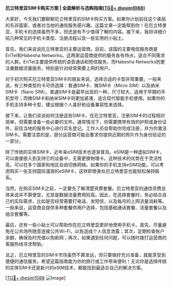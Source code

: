**厄立特里亚SIM卡购买方案 | 全面解析与选购指南[[TG💪+ @esim1088](https://t.me/s/esim1088)]**

大家好，今天我们要聊聊厄立特里亚的SIM卡购买方案。如果你计划前往这个美丽的东非国家，或者对当地的通信服务感兴趣，这篇文章一定能帮到你！在厄立特里亚，手机卡的选择虽然不多，但还是有不少值得了解的内容。接下来，我将详细介绍几种常见的手机卡类型、注册流程以及一些实用的小贴士。

首先，我们来说说厄立特里亚的主要运营商。目前，该国的主要电信服务商是EriTel和Habesha Networks。这两家运营商提供的服务各有特点，适合不同需求的人群。EriTel主要提供传统的语音通话和短信服务，而Habesha Networks则更注重数据流量服务，特别是针对经常需要上网的用户。

对于初次购买厄立特里亚SIM卡的朋友来说，选择合适的卡型非常重要。一般来说，有三种类型的卡可供选择：普通SIM卡、微SIM卡（Micro SIM）以及纳米SIM卡（Nano SIM）。普通SIM卡是最早出现的一种，尺寸较大，适用于早期的手机型号；而微SIM卡和纳米SIM卡则更加紧凑，适合现代智能手机使用。如果你的手机支持多种卡型，建议根据个人喜好和设备兼容性来选择。

接下来，让我们谈谈如何注册这些SIM卡。在厄立特里亚，注册SIM卡的过程相对简单，但需要准备一些必要的文件。通常情况下，你需要携带有效的护照或身份证件，前往当地的服务中心进行实名登记。工作人员会帮助你完成注册，并为你激活SIM卡。需要注意的是，部分运营商可能会要求你提供近期的照片作为身份验证的一部分。

除了传统的实体SIM卡，近年来eSIM技术也逐渐普及。eSIM是一种虚拟SIM卡，可以直接嵌入到支持它的设备中，无需更换物理卡。这种技术的优势在于灵活性高，可以在多个国家和地区自由切换网络。如果你的手机支持eSIM功能，可以考虑购买一张支持国际漫游的eSIM卡，这样即使身处厄立特里亚也能轻松保持联系。

当然，在购买SIM卡之前，一定要先了解清楚资费套餐。厄立特里亚的通信资费总体来说并不算便宜，尤其是数据流量费用较高。因此，在选择套餐时，务必结合自己的实际需求，比如是否经常需要打电话、发短信，以及每月的上网流量消耗等。一般来说，运营商会提供多种套餐供用户选择，包括基础通话套餐、流量套餐以及组合套餐等。

最后，还有一些小贴士可以帮助你在厄立特里亚更好地使用手机卡。首先，尽量避免在公共场所随意连接公共Wi-Fi，以免造成个人信息泄露；其次，定期检查账户余额，确保及时充值以免断网；再次，如果遇到任何问题，可以随时拨打运营商的客服热线寻求帮助。

总之，厄立特里亚的SIM卡市场虽然不算发达，但只要做好充分准备，就能享受到便捷的通信服务。希望这篇指南能为你的旅行或工作带来便利！无论你是选择传统的实体SIM卡还是新兴的eSIM技术，都能找到最适合自己的解决方案。

[[TG💪+ @esim1088](https://t.me/s/esim1088) ![Image](https://i.postimg.cc/4NQfJmqS/Snipaste-2025-05-13-00-14-12.png)]